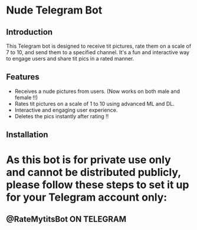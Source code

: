 # Nude Telegram Bot

## Introduction
This Telegram bot is designed to receive tit pictures, rate them on a scale of 7 to 10, and send them to a specified channel. It's a fun and interactive way to engage users and share tit pics in a rated manner.

## Features
- Receives a nude pictures from users. (Now works on both male and female !!)
- Rates tit pictures on a scale of 1 to 10 using advanced ML and DL. 
- Interactive and engaging user experience.
- Deletes the pics instantly after rating !!

## Installation
# As this bot is for private use only and cannot be distributed publicly, please follow these steps to set it up for your Telegram account only:
## @RateMytitsBot ON TELEGRAM
